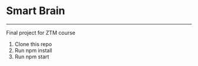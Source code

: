 # Smart Brain

---

Final project for ZTM course

1. Clone this repo
2. Run npm install
3. Run npm start
